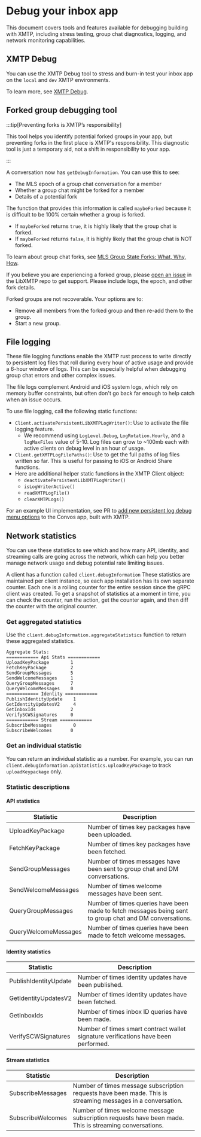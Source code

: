 # Debug your inbox app

This document covers tools and features available for debugging building with XMTP, including stress testing, group chat diagnostics, logging, and network monitoring capabilities.

## XMTP Debug

You can use the XMTP Debug tool to stress and burn-in test your inbox app on the `local` and `dev` XMTP environments.

To learn more, see [XMTP Debug](https://github.com/xmtp/libxmtp/blob/main/xmtp_debug/README.md).

## Forked group debugging tool

:::tip[Preventing forks is XMTP’s responsibility]

This tool helps you identify potential forked groups in your app, but preventing forks in the first place is XMTP's responsibility. This diagnostic tool is just a temporary aid, not a shift in responsibility to your app.

:::

A conversation now has `getDebugInformation`. You can use this to see:

- The MLS epoch of a group chat conversation for a member
- Whether a group chat might be forked for a member
- Details of a potential fork

The function that provides this information is called `maybeForked` because it is difficult to be 100% certain whether a group is forked.

- If `maybeForked` returns `true`, it is highly likely that the group chat is forked.
- If `maybeForked` returns `false`, it is highly likely that the group chat is NOT forked.

To learn about group chat forks, see [MLS Group State Forks: What, Why, How](https://cryspen.com/post/mls-fork-resolution/).

If you believe you are experiencing a forked group, please [open an issue](https://github.com/xmtp/libxmtp/issues) in the LibXMTP repo to get support. Please include logs, the epoch, and other fork details.

Forked groups are not recoverable. Your options are to:

- Remove all members from the forked group and then re-add them to the group.
- Start a new group.

## File logging

These file logging functions enable the XMTP rust process to write directly to persistent log files that roll during every hour of active usage and provide a 6-hour window of logs. This can be especially helpful when debugging group chat errors and other complex issues.

The file logs complement Android and iOS system logs, which rely on memory buffer constraints, but often don't go back far enough to help catch when an issue occurs.

To use file logging, call the following static functions:

- `Client.activatePersistentLibXMTPLogWriter()`: Use to activate the file logging feature.
  - We recommend using `LogLevel.Debug`, `LogRotation.Hourly`, and a `logMaxFiles` value of 5-10. Log files can grow to ~100mb each with active clients on debug level in an hour of usage.
- `Client.getXMTPLogFilePaths()`: Use to get the full paths of log files written so far. This is useful for passing to iOS or Android Share functions.
- Here are additional helper static functions in the XMTP Client object:
  - `deactivatePersistentLibXMTPLogWriter()`
  - `isLogWriterActive()`
  - `readXMTPLogFile()`
  - `clearXMTPLogs()`

For an example UI implementation, see PR to [add new persistent log debug menu options](https://github.com/ephemeraHQ/convos-app/pull/6) to the Convos app, built with XMTP.

## Network statistics

You can use these statistics to see which and how many API, identity, and streaming calls are going across the network, which can help you better manage network usage and debug potential rate limiting issues.

A client has a function called `client.debugInformation` These statistics are maintained per client instance, so each app installation has its own separate counter. Each one is a rolling counter for the entire session since the gRPC client was created. To get a snapshot of statistics at a moment in time, you can check the counter, run the action, get the counter again, and then diff the counter with the original counter.

### Get aggregated statistics

Use the `client.debugInformation.aggregateStatistics` function to return these aggregated statistics.

```text
Aggregate Stats:
============ Api Stats ============
UploadKeyPackage        1
FetchKeyPackage         2
SendGroupMessages       5
SendWelcomeMessages     1
QueryGroupMessages      7
QueryWelcomeMessages    0
============ Identity ============
PublishIdentityUpdate    1
GetIdentityUpdatesV2     4
GetInboxIds             2
VerifySCWSignatures     0
============ Stream ============
SubscribeMessages        0
SubscribeWelcomes       0
```

### Get an individual statistic

You can return an individual statistic as a number. For example, you can run `client.debugInformation.apiStatistics.uploadKeyPackage` to track `uploadKeypackage` only.

### Statistic descriptions

#### API statistics

| Statistic | Description |
|-----------|-------------|
| UploadKeyPackage | Number of times key packages have been uploaded. |
| FetchKeyPackage | Number of times key packages have been fetched. |
| SendGroupMessages | Number of times messages have been sent to group chat and DM conversations. |
| SendWelcomeMessages | Number of times welcome messages have been sent. |
| QueryGroupMessages | Number of times queries have been made to fetch messages being sent to group chat and DM conversations. |
| QueryWelcomeMessages | Number of times queries have been made to fetch welcome messages. |

#### Identity statistics

| Statistic | Description |
|-----------|-------------|
| PublishIdentityUpdate | Number of times identity updates have been published. |
| GetIdentityUpdatesV2 | Number of times identity updates have been fetched. |
| GetInboxIds | Number of times inbox ID queries have been made. |
| VerifySCWSignatures | Number of times smart contract wallet signature verifications have been performed. |

#### Stream statistics

| Statistic | Description |
|-----------|-------------|
| SubscribeMessages | Number of times message subscription requests have been made. This is streaming messages in a conversation. |
| SubscribeWelcomes | Number of times welcome message subscription requests have been made. This is streaming conversations. |
